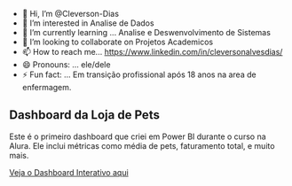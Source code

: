 - 👋 Hi, I’m @Cleverson-Dias
- 👀 I’m interested in Analise de Dados
- 🌱 I’m currently learning ... Analise e Deswenvolvimento de Sistemas
- 💞️ I’m looking to collaborate on Projetos Academicos
- 📫 How to reach me... https://www.linkedin.com/in/cleversonalvesdias/
- 😄 Pronouns: ... ele/dele
- ⚡ Fun fact: ... Em transição profissional após 18 anos na area de enfermagem.

<!---
Cleverson-Dias/Cleverson-Dias is a ✨ special ✨ repository because its `README.md` (this file) appears on your GitHub profile.
You can click the Preview link to take a look at your changes.
--->
## Dashboard da Loja de Pets

Este é o primeiro dashboard que criei em Power BI durante o curso na Alura. Ele inclui métricas como média de pets, faturamento total, e muito mais.

[Veja o Dashboard Interativo aqui](https://app.powerbi.com/links/_w7PoC8b0P?ctid=6f9e3b1e-1809-444a-81d3-82d40a928812&pbi_source=linkShare)


